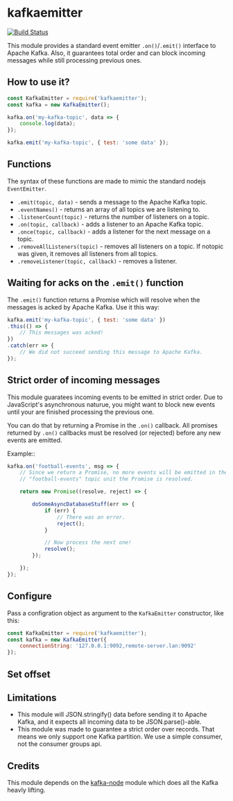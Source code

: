 kafkaemitter
============

[![Build Status](https://semaphoreci.com/api/v1/alfredgodoy/kafkaemitter/branches/master/shields_badge.svg)](https://semaphoreci.com/alfredgodoy/kafkaemitter)

This module provides a standard event emitter `.on()`/`.emit()` interface to Apache Kafka.
Also, it guarantees total order and can block incoming messages while still processing
previous ones.


How to use it?
--------------

```javascript
const KafkaEmitter = require('kafkaemitter');
const kafka = new KafkaEmitter();

kafka.on('my-kafka-topic', data => {
	console.log(data);
});

kafka.emit('my-kafka-topic', { test: 'some data' });
```

Functions
---------

The syntax of these functions are made to mimic the standard nodejs
`EventEmitter`.

* `.emit(topic, data)` - sends a message to the Apache Kafka topic.
* `.eventNames()` - returns an array of all topics we are listening to.
* `.listenerCount(topic)` - returns the number of listeners on a topic.
* `.on(topic, callback)` - adds a listener to an Apache Kafka topic.
* `.once(topic, callback)` - adds a listener for the next message on a topic.
* `.removeAllListeners(topic)` - removes all listeners on a topic.
  If notopic was given, it removes all listeners from all topics.
* `.removeListener(topic, callback)` - removes a listener.


Waiting for acks on the `.emit()` function
------------------------------------------

The `.emit()` function returns a Promise which will resolve when the messages
is acked by Apache Kafka. Use it this way:

```javascript
kafka.emit('my-kafka-topic', { test: 'some data' })
.this(() => {
	// This messages was acked!
})
.catch(err => {
	// We did not succeed sending this message to Apache Kafka.
});
```


Strict order of incoming messages
---------------------------------

This module guaratees incoming events to be emitted in strict order. Due to
JavaScript's asynchronous naturue, you might want to block new events until
your are finished processing the previous one.

You can do that by returning a Promise in the `.on()` callback.
All promises returned by `.on()` callbacks must be resolved (or rejected)
before any new events are emitted.

Example::

```javascript
kafka.on('football-events', msg => {
	// Since we return a Promise, no more events will be emitted in the
	// "football-events" topic unit the Promise is resolved.

	return new Promise((resolve, reject) => {

		doSomeAsyncDatabaseStuff(err => {
			if (err) {
				// There was an error.
				reject();
			}

			// Now process the next one!
			resolve();
		});

	});
});
```


Configure
---------

Pass a configration object as argument to the `KafkaEmitter` constructor,
like this:

```javascript
const KafkaEmitter = require('kafkaemitter');
const kafka = new KafkaEmitter({
	connectionString: '127.0.0.1:9092,remote-server.lan:9092'
});
```

Set offset
----------



Limitations
-----------

* This module will JSON.stringify() data before sending it to Apache Kafka,
  and it expects all incoming data to be JSON.parse()-able.
* This module was made to guarantee a strict order over records. That means
  we only support one Kafka partition. We use a simple consumer, not the
  consumer groups api.


Credits
-------

This module depends on the [kafka-node](https://github.com/SOHU-Co/kafka-node)
module which does all the Kafka heavly lifting.

